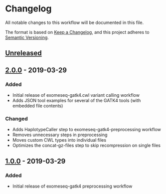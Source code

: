# Changelog

All notable changes to this workflow will be documented in this file.

The format is based on [Keep a Changelog](https://keepachangelog.com/en/1.0.0/),
and this project adheres to [Semantic Versioning](https://semver.org/spec/v2.0.0.html).

## [Unreleased]

## [2.0.0] - 2019-03-29

### Added

- Initial release of exomeseq-gatk4.cwl variant calling workflow
- Adds JSON tool examples for several of the GATK4 tools (with embedded file contents)

### Changed

- Adds HaplotypeCaller step to exomeseq-gatk4-preprocessing workflow
- Removes unnecessary steps in preprocessing
- Moves custom CWL types into individual files
- Optimizes the concat-gz-files step to skip recompression on single files

## [1.0.0] - 2019-03-29

### Added

- Initial release of exomeseq-gatk4 preprocessing workflow

[Unreleased]: https://github.com/bespin-workflows/exomeseq-gatk4/compare/v2.0.0...release-2.0
[2.0.0]: https://github.com/bespin-workflows/exomeseq-gatk4/compare/v2.0.0...v1.0.0
[1.0.0]: https://github.com/bespin-workflows/exomeseq-gatk4/releases/tag/v1.0.0
